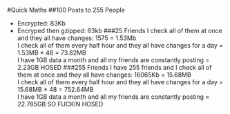#Quick Maths
##100 Posts to 255 People
- Encrypted: 83Kb
- Encryped then gzipped: 63kb
###25 Friends
I check all of them at once and they all have changes: 1575 = 1.53Mb  
I check all of them every half hour and they all have changes for a day = 1.53MB * 48 = 73.82MB  
I have 1GB data a month and all my friends are constantly posting = 2.23GB HOSED
###255 Friends
I have 255 friends and I check all of them at once and they all have changes: 16065Kb = 15.68MB  
I check all of them every half hour and they all have changes for a day = 15.68MB * 48 = 752.64MB  
I have 1GB data a month and all my friends are constantly posting = 22.785GB SO FUCKIN HOSED